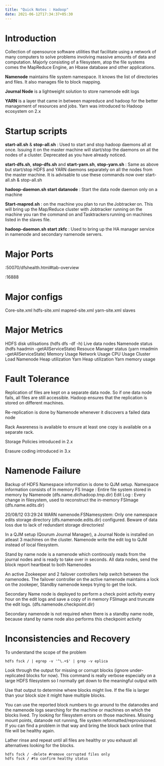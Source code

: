 ```yaml
---
title: "Quick Notes : Hadoop"
date: 2021-06-12T17:34:37+05:30
---
```

# Introduction

Collection of opensource software utilities that facilitate using a network of many computers to solve problems involving massive amounts of data and computation. Majorly consisting of a filesystem, atop the file systems comes the MapReduce Engine, an Hbase database and other applications.

**Namenode** maintains file system namespace. It knows the list of directories and files. It also manages file to block mapping. 

**Journal Node** is a lightweight solution to store namenode edit logs 

**YARN** is a layer that came in between mapreduce and hadoop for the better management of resources and jobs. Yarn was introduced to Hadoop ecosystem on 2.x 

# Startup scripts

**start-all.sh** & **stop-all.sh** : Used to start and stop hadoop daemons all at once. Issuing it on the master machine will start/stop the daemons on all the nodes of a cluster. Deprecated as you have already noticed. 

**start-dfs.sh**, **stop-dfs.sh** and **start-yarn.sh**, **stop-yarn.sh** : Same as above but start/stop HDFS and YARN daemons separately on all the nodes from the master machine. It is advisable to use these commands now over start-all.sh & stop-all.sh 

**hadoop-daemon.sh start datanode** : Start the data node daemon only on a machine

**Start-mapred.sh** : on the machine you plan to run the Jobtracker on. This will bring up the Map/Reduce cluster with Jobtracker running on the machine you ran the command on and Tasktrackers running on machines listed in the slaves file. 

**hadoop-daemon.sh start zkfc** : Used to bring up the HA manager service in namenode and secondary namenode servers.

# Major Ports 
:50070/dfshealth.html#tab-overview

:16888

# Major configs 
Core-site.xml
hdfs-site.xml
mapred-site.xml
yarn-site.xml
slaves 

# Major Metrics

HDFS disk utilisations (hdfs dfs -df -h)
Live data nodes
Namenode status (hdfs haadmin -getAllServiceState)
Resouce Manager status  (yarn rmadmin -getAllServiceState)
Memory Usage
Network Usage
CPU Usage
Cluster Load
Namenode Heap utilization
Yarn Heap utilization
Yarn memory usage

# Fault Tolerance
Replication of files are kept on a separate data node. So if one data node fails, all files are still accessible. Hadoop ensures that the replication is stored on different machines. 

Re-replication is done by Namenode whenever it discovers a failed data node 

Rack Awareness is available to ensure at least one copy is available on a separate rack.  

Storage Policies introduced in 2.x 

Erasure coding introduced in 3.x 

# Namenode Failure
Backup of HDFS Namespace information is done to QJM setup. Namespace information consists of 
In memory FS Image : Entire file system stored in memory by Namenode (dfs.name.dir/hadoop.tmp.dir) 
Edit Log : Every change in filesystem, used to reconstruct the in-memory FSImage (dfs.name.edits.dir) 

20/08/12 03:29:24 WARN namenode.FSNamesystem: Only one namespace edits storage directory (dfs.namenode.edits.dir) configured. Beware of data loss due to lack of redundant storage directories! 

In a QJM setup (Qourum Journal Manager), a Journal Node is installed on atleast 3 machines on the cluster. Namenode write the edit log to QJM instead of local filesystem. 

Stand by name node is a namenode which continously reads from the journal nodes and is ready to take over in seconds. All data nodes, send the block report heartbeat to both Namenodes 


An active Zookeeper and 2 failover controllers help switch between the namenodes. The failover controller on the active namenode maintains a lock on the zookeper, Standby namenode keeps trying to get the lock.  

Secondary Name node is deployed to perform a check point activity every hour on the edit logs and save a copy of in memory FSImage and truncate the edit logs. (dfs.namenode.checkpoint.dir) 

Secondary namenode is not required when there is a standby name node, because stand by name node also performs this checkpoint activity 

# Inconsistencies and Recovery

To understand the scope of the problem 

    hdfs fsck / | egrep -v '^\.+$' | grep -v eplica 

Look through the output for missing or corrupt blocks (ignore under-replicated blocks for now). This command is really verbose especially on a large HDFS filesystem so I normally get down to the meaningful output with 

Use that output to determine where blocks might live. If the file is larger than your block size it might have multiple blocks. 

You can use the reported block numbers to go around to the datanodes and the namenode logs searching for the machine or machines on which the blocks lived. Try looking for filesystem errors on those machines. Missing mount points, datanode not running, file system reformatted/reprovisioned. If you can find a problem in that way and bring the block back online that file will be healthy again. 

Lather rinse and repeat until all files are healthy or you exhaust all alternatives looking for the blocks. 

    hdfs fsck / -delete #remove corrupted files only 
    hdfs fsck / #to confirm healthy status 